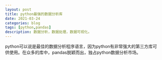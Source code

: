 ```yaml
---
layout: post
title: python最强的数据分析库
date: 2021-03-24
categories: blog
tags: [python,pandas]
description: 数据分析，数据处理，数据可视化。
---
```


python可以说是最佳的数据分析程序语言，因为python有非常强大的第三方库可供使用。在众多的库中，pandas脱颖而出，独占python数据分析市场。